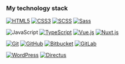 <!-- ### Hi there 👋 -->

<!--
**Sty1ist/Sty1ist** is a ✨ _special_ ✨ repository because its `README.md` (this file) appears on your GitHub profile.

Here are some ideas to get you started:

- 🔭 I’m currently working on ...
- 🌱 I’m currently learning ...
- 👯 I’m looking to collaborate on ...
- 🤔 I’m looking for help with ...
- 💬 Ask me about ...
- 📫 How to reach me: ...
- 😄 Pronouns: ...
- ⚡ Fun fact: ...
-->



### My technology stack


 
[![HTML5](https://img.shields.io/badge/-HTML5-E34F26?style=for-the-badge&logo=html5&logoColor=ffffff)](https://developer.mozilla.org/en-US/docs/Web/HTML)
[![CSS3](https://img.shields.io/badge/-CSS3-1572B6?style=for-the-badge&logo=css3&logoColor=ffffff)](https://developer.mozilla.org/en-US/docs/Web/CSS)
[![SCSS](https://img.shields.io/badge/-SCSS-CC6699?style=for-the-badge&logo=sass&logoColor=ffffff)](https://sass-lang.com)
[![Sass](https://img.shields.io/badge/-Sass-CC6699?style=for-the-badge&logo=sass&logoColor=ffffff)](https://sass-lang.com)
 

![JavaScript](https://img.shields.io/badge/JavaScript-323330?style=for-the-badge&logo=javascript&logoColor=F7DF1E)
[![TypeScript](https://img.shields.io/badge/-TypeScript-007ACC?style=for-the-badge&logo=typescript&logoColor=ffffff)](https://www.typescriptlang.org)
[![Vue.js](https://img.shields.io/badge/-Vue.js-4FC08D?style=for-the-badge&logo=vue.js&logoColor=ffffff)](https://vuejs.org)
[![Nuxt.js](https://img.shields.io/badge/-Nuxt.js-00C58E?style=for-the-badge&logo=nuxt.js&logoColor=ffffff)](https://nuxtjs.org)


[![Git](https://img.shields.io/badge/-Git-F05032?style=for-the-badge&logo=git&logoColor=ffffff)](https://git-scm.com)
[![GitHub](https://img.shields.io/badge/-GitHub-181717?style=for-the-badge&logo=github&logoColor=ffffff)](https://github.com)
[![Bitbucket](https://img.shields.io/badge/-Bitbucket-0052CC?style=for-the-badge&logo=bitbucket&logoColor=ffffff)](https://bitbucket.org)
[![GitLab](https://img.shields.io/badge/-GitLab-FCA121?style=for-the-badge&logo=gitlab&logoColor=ffffff)](https://gitlab.com)

[![WordPress](https://img.shields.io/badge/-WordPress-21759B?style=for-the-badge&logo=wordpress&logoColor=ffffff)](https://wordpress.org)
[![Directus](https://img.shields.io/badge/-Directus-000000?style=for-the-badge&logo=directus&logoColor=ffffff)](https://directus.io)


